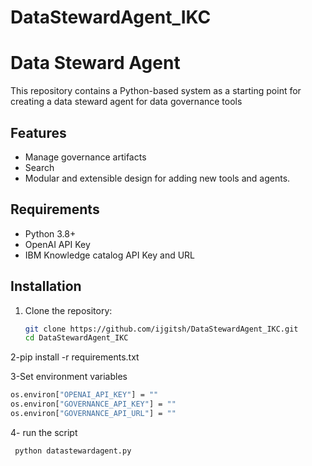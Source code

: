# DataStewardAgent_IKC
# Data Steward  Agent 

This repository contains a Python-based system as a starting point for creating a data steward agent for data governance tools

## Features
- Manage governance artifacts 
- Search
- Modular and extensible design for adding new tools and agents.

## Requirements
- Python 3.8+
- OpenAI API Key
- IBM Knowledge catalog API Key and URL

## Installation
1. Clone the repository:
   ```bash
   git clone https://github.com/ijgitsh/DataStewardAgent_IKC.git
   cd DataStewardAgent_IKC

2-pip install -r requirements.txt

3-Set environment variables
   ```bash
   os.environ["OPENAI_API_KEY"] = ""
   os.environ["GOVERNANCE_API_KEY"] = ""
   os.environ["GOVERNANCE_API_URL"] = ""
   ```
4- run the script   
   ```bash
    python datastewardagent.py
